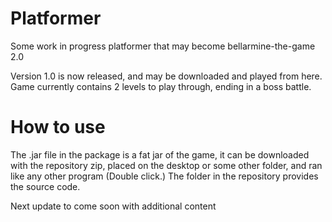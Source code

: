 # Platformer


Some work in progress platformer that may become bellarmine-the-game 2.0

Version 1.0 is now released, and may be downloaded and played from here. Game currently contains 2 levels to play through, ending in a boss battle.

# How to use

The .jar file in the package is a fat jar of the game, it can be downloaded with the repository zip, placed on the desktop or some other folder, and ran like any other program (Double click.) The folder in the repository provides the source code.

Next update to come soon with additional content
